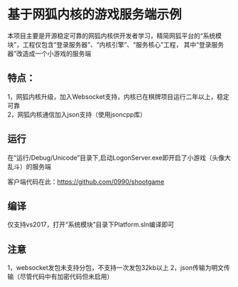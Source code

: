 # 基于网狐内核的游戏服务端示例

本项目主要是开源稳定可靠的网狐内核供开发者学习，精简网狐平台的“系统模块”，工程仅包含“登录服务器”、“内核引擎”、“服务核心”工程，
其中“登录服务器”改造成一个小游戏的服务端

## 特点：
1，网狐内核升级，加入Websocket支持，内核已在棋牌项目运行二年以上，稳定可靠<br>
2，网狐内核通信加入json支持（使用jsoncpp库）<br>

## 运行
在“运行/Debug/Unicode”目录下,启动LogonServer.exe即开启了小游戏（头像大乱斗）的服务端<br>

客户端代码在此：https://github.com/0990/shootgame

## 编译
仅支持vs2017，打开“系统模块”目录下Platform.sln编译即可

## 注意
1，websocket发包未支持分包，不支持一次发包32kb以上
2，json传输为明文传输（尽管代码中有加密代码但未启用）
